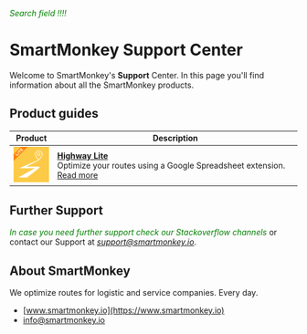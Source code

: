 <span style="color:green">*Search field !!!!*</span>

# SmartMonkey Support Center

Welcome to SmartMonkey's **Support** Center. In this page you'll find information about all the SmartMonkey products. 

## Product guides
|    Product  | Description     |
|-------------|-----------------|
| ![SmartMonkey Highway Lite](images/LITE_64px.png)| **[Highway Lite](products/highway_lite/README)**<br/>Optimize your routes using a Google Spreadsheet extension. [Read more](products/highway_lite/README) |


## Further Support
<span style="color:green">*In case you need further support check our Stackoverflow channels*</span> or contact our Support at <span style="color:green">*support@smartmonkey.io*</span>.

## About SmartMonkey
 We optimize routes for logistic and service companies. Every day. 

* [www.smartmonkey.io](https://www.smartmonkey.io)
* info@smartmonkey.io